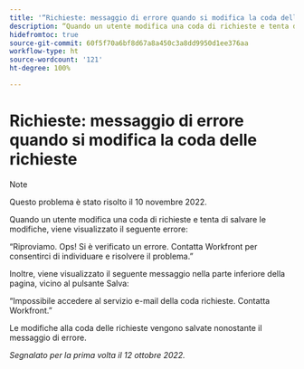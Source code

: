 ```yaml
---
title: '“Richieste: messaggio di errore quando si modifica la coda delle richieste”'
description: “Quando un utente modifica una coda di richieste e tenta di salvare le modifiche, viene visualizzato un errore.”
hidefromtoc: true
source-git-commit: 60f5f70a6bf8d67a8a450c3a8dd9950d1ee376aa
workflow-type: ht
source-wordcount: '121'
ht-degree: 100%

---
```



# Richieste: messaggio di errore quando si modifica la coda delle richieste

>[!NOTE]
>
>Questo problema è stato risolto il 10 novembre 2022.

Quando un utente modifica una coda di richieste e tenta di salvare le modifiche, viene visualizzato il seguente errore:

“Riproviamo. Ops! Si è verificato un errore. Contatta Workfront per consentirci di individuare e risolvere il problema.”

Inoltre, viene visualizzato il seguente messaggio nella parte inferiore della pagina, vicino al pulsante Salva:

“Impossibile accedere al servizio e-mail della coda richieste. Contatta Workfront.”

Le modifiche alla coda delle richieste vengono salvate nonostante il messaggio di errore.

_Segnalato per la prima volta il 12 ottobre 2022._

